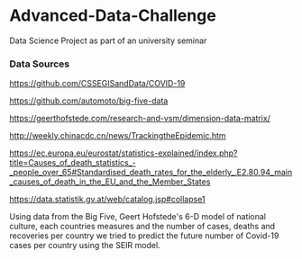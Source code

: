 # Advanced-Data-Challenge
Data Science Project as part of an university seminar

### Data Sources

https://github.com/CSSEGISandData/COVID-19

https://github.com/automoto/big-five-data

https://geerthofstede.com/research-and-vsm/dimension-data-matrix/

http://weekly.chinacdc.cn/news/TrackingtheEpidemic.htm

https://ec.europa.eu/eurostat/statistics-explained/index.php?title=Causes_of_death_statistics_-_people_over_65#Standardised_death_rates_for_the_elderly_.E2.80.94_main_causes_of_death_in_the_EU_and_the_Member_States

https://data.statistik.gv.at/web/catalog.jsp#collapse1


Using data from the Big Five, Geert Hofstede's 6-D model of national culture, each countries measures and the number of cases, deaths and recoveries per country we tried to predict the future number of Covid-19 cases per country using the SEIR model.

